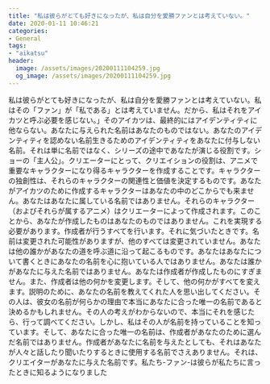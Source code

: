 ```yaml
---
title: "私は彼らがとても好きになったが、私は自分を愛勝ファンとは考えていない。"
date: 2020-01-11 10:46:21
categories:
- General
tags:
- "aikatsu"
header:
  image: /assets/images/20200111104259.jpg
  og_image: /assets/images/20200111104259.jpg
---
```


私は彼らがとても好きになったが、私は自分を愛勝ファンとは考えていない。私はその「ファン」が「私である」とは考えていません。だから、私はそれをアイカツと呼ぶ必要を感じない。」そのアイカツは、最終的にはアイデンティティに他ならない。あなたに与えられた名前はあなたのものではない。あなたのアイデンティティを認めない名前生きるためのアイデンティティをあなたに付与しない名前。それは単に名前ではなく、シリーズの途中であなたが演じる役割です。ショーの「主人公」。クリエーターにとって、クリエイションの役割は、アニメで重要なキャラクターになり得るキャラクターを作成することです。キャラクターの独創性は、それらのキャラクターの関連性と価値を決定するものです。あなたがアイカツのために作成するキャラクターはあなたの中のどこからでも来ません。あなたはあなたに属している名前ではありません。それらのキャラクター（およびそれらが属するアニメ）はクリエーターによって作成されます。このことから、あなたが作成したものはあなたのものではありません。これを実現する必要があります。作成者が行うすべてを行います。それに気づいたときです。名前は変更された可能性がありますが、他のすべては変更されていません。あなたは他の誰かがあなたの道を呼ぶ道に沿って起こるものです。あなたはあなたについて書くときにあなたの名前を心に抱いている人ではありません。あなたは誰かがあなたに与えた名前ではありません。あなたは作成者が作成したものにすぎません。また、作成者は他の何かを変更します。そして、他の何かがすべてを変えます。説明のために、あなたの名前を教えてくれた人を思い出してください。その人は、彼女の名前が何らかの理由で本当にあなたに合った唯一の名前であると決めるかもしれません。その人の考えがわからないので、本当にそれを感じたら、行って調べてください。しかし、私はその人が名前を持っていることを知っています。そして、あなたに合った唯一の名前は、作成者があなたのために選んだ名前ではありません。作成者があなたに名前を与えたとしても、それはあなたが人々と話したり聞いたりするときに使用する名前でさえありません。それは、クリエイターがあなたに与えた名前です。私たち-ファン-は彼らが私たちに言ったときに知るようになりました
